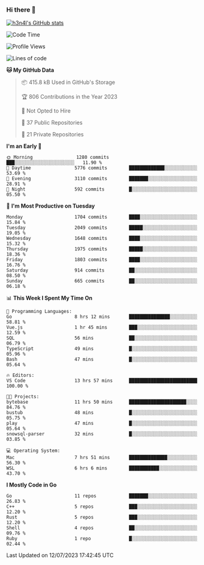 ### Hi there 👋

[![h3n4l's GitHub stats](https://github-readme-stats.vercel.app/api?username=h3n4l&count_private=true&show_icons=true&theme=radical)](https://github.com/h3n4l/github-readme-stats)

<!--START_SECTION:waka-->
![Code Time](http://img.shields.io/badge/Code%20Time-1%2C405%20hrs%2045%20mins-blue)

![Profile Views](http://img.shields.io/badge/Profile%20Views-0-blue)

![Lines of code](https://img.shields.io/badge/From%20Hello%20World%20I%27ve%20Written-2.4%20million%20lines%20of%20code-blue)

**🐱 My GitHub Data** 

> 📦 415.8 kB Used in GitHub's Storage 
 > 
> 🏆 806 Contributions in the Year 2023
 > 
> 🚫 Not Opted to Hire
 > 
> 📜 37 Public Repositories 
 > 
> 🔑 21 Private Repositories 
 > 
**I'm an Early 🐤** 

```text
🌞 Morning                1280 commits        ███░░░░░░░░░░░░░░░░░░░░░░   11.90 % 
🌆 Daytime                5776 commits        █████████████░░░░░░░░░░░░   53.69 % 
🌃 Evening                3110 commits        ███████░░░░░░░░░░░░░░░░░░   28.91 % 
🌙 Night                  592 commits         █░░░░░░░░░░░░░░░░░░░░░░░░   05.50 % 
```
📅 **I'm Most Productive on Tuesday** 

```text
Monday                   1704 commits        ████░░░░░░░░░░░░░░░░░░░░░   15.84 % 
Tuesday                  2049 commits        █████░░░░░░░░░░░░░░░░░░░░   19.05 % 
Wednesday                1648 commits        ████░░░░░░░░░░░░░░░░░░░░░   15.32 % 
Thursday                 1975 commits        █████░░░░░░░░░░░░░░░░░░░░   18.36 % 
Friday                   1803 commits        ████░░░░░░░░░░░░░░░░░░░░░   16.76 % 
Saturday                 914 commits         ██░░░░░░░░░░░░░░░░░░░░░░░   08.50 % 
Sunday                   665 commits         ██░░░░░░░░░░░░░░░░░░░░░░░   06.18 % 
```


📊 **This Week I Spent My Time On** 

```text
💬 Programming Languages: 
Go                       8 hrs 12 mins       ███████████████░░░░░░░░░░   58.81 % 
Vue.js                   1 hr 45 mins        ███░░░░░░░░░░░░░░░░░░░░░░   12.59 % 
SQL                      56 mins             ██░░░░░░░░░░░░░░░░░░░░░░░   06.79 % 
TypeScript               49 mins             █░░░░░░░░░░░░░░░░░░░░░░░░   05.96 % 
Bash                     47 mins             █░░░░░░░░░░░░░░░░░░░░░░░░   05.64 % 

🔥 Editors: 
VS Code                  13 hrs 57 mins      █████████████████████████   100.00 % 

🐱‍💻 Projects: 
bytebase                 11 hrs 50 mins      █████████████████████░░░░   84.76 % 
bustub                   48 mins             █░░░░░░░░░░░░░░░░░░░░░░░░   05.75 % 
play                     47 mins             █░░░░░░░░░░░░░░░░░░░░░░░░   05.64 % 
snowsql-parser           32 mins             █░░░░░░░░░░░░░░░░░░░░░░░░   03.85 % 

💻 Operating System: 
Mac                      7 hrs 51 mins       ██████████████░░░░░░░░░░░   56.30 % 
WSL                      6 hrs 6 mins        ███████████░░░░░░░░░░░░░░   43.70 % 
```

**I Mostly Code in Go** 

```text
Go                       11 repos            ███████░░░░░░░░░░░░░░░░░░   26.83 % 
C++                      5 repos             ███░░░░░░░░░░░░░░░░░░░░░░   12.20 % 
Rust                     5 repos             ███░░░░░░░░░░░░░░░░░░░░░░   12.20 % 
Shell                    4 repos             ██░░░░░░░░░░░░░░░░░░░░░░░   09.76 % 
Ruby                     1 repo              █░░░░░░░░░░░░░░░░░░░░░░░░   02.44 % 
```




 Last Updated on 12/07/2023 17:42:45 UTC
<!--END_SECTION:waka-->

